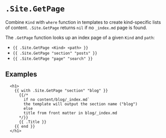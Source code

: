 # `.Site.GetPage`
Combine `Kind` with `where` function in templates to create kind-specific lists of content.
`.Site.GetPage` returns `nil` if no `_index.md` page is found.

The `.GetPage` function looks up an index page of a given `Kind` and `path`:
- `{{ .Site.GetPage <Kind> <path> }}`
- `{{ .Site.GetPage "section" "posts" }}`
- `{{ .Site.GetPage "page" "search" }}`


## Examples
```hugo
  <h1>
    {{ with .Site.GetPage "section" "blog" }}
      {{/*
        if no content/blog/_index.md`
        the template will output the section name ("blog")
        else
        title from front matter in blog/_index.md
      */}}
      {{ .Title }}
    {{ end }}
  </h1>
```

